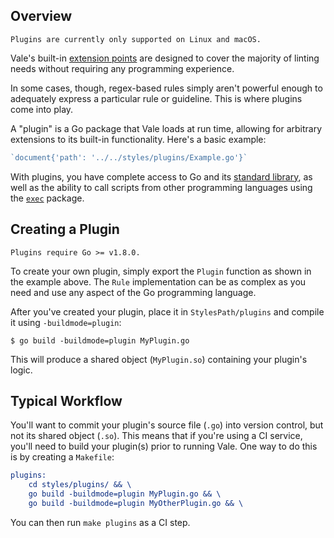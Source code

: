 ## Overview

```callout{'title': 'NOTE', 'classes': ['tip']}
Plugins are currently only supported on Linux and macOS.
```

Vale's built-in [extension points](https://errata-ai.github.io/vale/styles/#extension-points) are designed to cover the majority of linting needs without requiring any programming experience.

In some cases, though, regex-based rules simply aren't powerful enough to adequately express a particular rule or guideline. This is where plugins come into play.

A "plugin" is a Go package that Vale loads at run time, allowing for arbitrary extensions to its built-in functionality. Here's a basic example:

```go
`document{'path': '../../styles/plugins/Example.go'}`
```

With plugins, you have complete access to Go and its [standard library](https://golang.org/pkg/#stdlib), as well as the ability to call scripts from other programming languages using the [`exec`](https://golang.org/pkg/os/exec/) package.

## Creating a Plugin

```callout{'title': 'NOTE', 'classes': ['tip']}
Plugins require Go >= v1.8.0.
```

To create your own plugin, simply export the `Plugin` function as shown in the
example above. The `Rule` implementation can be as complex as you need and use
any aspect of the Go programming language.

After you've created your plugin, place it in `StylesPath/plugins` and compile
it using `-buildmode=plugin`:

```shell
$ go build -buildmode=plugin MyPlugin.go
```

This will produce a shared object (`MyPlugin.so`) containing your plugin's logic.

## Typical Workflow

You'll want to commit your plugin's source file (`.go`) into version control,
but not its shared object (`.so`). This means that if you're using a CI service,
you'll need to build your plugin(s) prior to running Vale. One way to do this is
by creating a `Makefile`:

```cmake
plugins:
	cd styles/plugins/ && \
	go build -buildmode=plugin MyPlugin.go && \
	go build -buildmode=plugin MyOtherPlugin.go && \
```

You can then run `make plugins` as a CI step.
